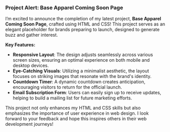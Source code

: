 ### Project Alert: Base Apparel Coming Soon Page

I’m excited to announce the completion of my latest project, **Base Apparel Coming Soon Page**, crafted using HTML and CSS! This project serves as an elegant placeholder for brands preparing to launch, designed to generate buzz and gather interest.

**Key Features:**

- **Responsive Layout**: The design adjusts seamlessly across various screen sizes, ensuring an optimal experience on both mobile and desktop devices.
- **Eye-Catching Visuals**: Utilizing a minimalist aesthetic, the layout focuses on striking images that resonate with the brand's identity.
- **Countdown Timer**: A dynamic countdown creates anticipation, encouraging visitors to return for the official launch.
- **Email Subscription Form**: Users can easily sign up to receive updates, helping to build a mailing list for future marketing efforts.

This project not only enhances my HTML and CSS skills but also emphasizes the importance of user experience in web design. I look forward to your feedback and hope this inspires others in their web development journeys!
